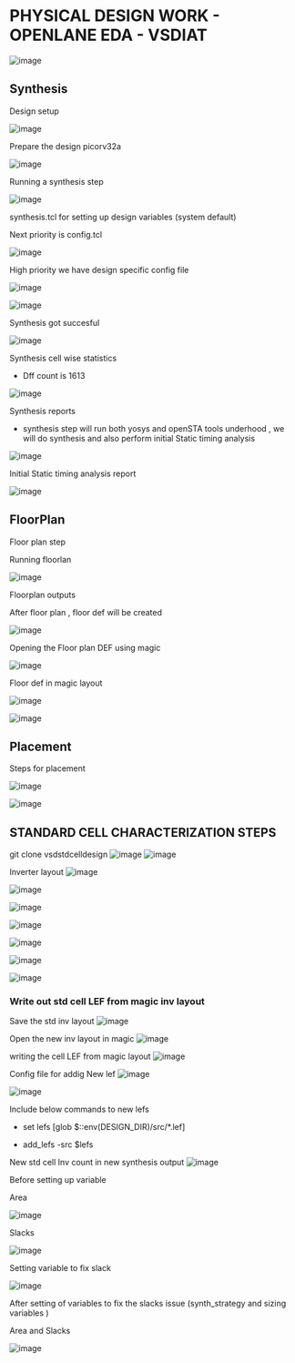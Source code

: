 #  PHYSICAL DESIGN WORK - OPENLANE EDA - VSDIAT     
![image](https://user-images.githubusercontent.com/107180943/175544822-8728494a-3364-4668-891c-bb449899e3cc.png)

## Synthesis
Design setup 


![image](https://user-images.githubusercontent.com/107180943/175610575-d02d40b7-854b-4ded-94c7-17fcb7b97222.png)

Prepare the design picorv32a 

![image](https://user-images.githubusercontent.com/107180943/175610918-d8475bc5-e792-4b92-899b-94f4d41927ee.png)

Running a synthesis step

![image](https://user-images.githubusercontent.com/107180943/175613031-a1c0d87b-0da9-4774-9226-813a4a21e78f.png)

synthesis.tcl for setting up design variables (system default)

Next priority is config.tcl 

![image](https://user-images.githubusercontent.com/107180943/175616210-1aaa1495-aa3f-4d04-a9ed-fabdd575e2ba.png)

High priority we have design specific config file 

![image](https://user-images.githubusercontent.com/107180943/175616266-fc467235-b133-47cc-a6a5-a3cf1c8623de.png)




![image](https://user-images.githubusercontent.com/107180943/175615721-66788d81-d219-45c9-acb1-43349f0b471c.png)


Synthesis got succesful 

![image](https://user-images.githubusercontent.com/107180943/175612443-855252fe-b7b8-437d-b5b2-0291d53c269d.png)

Synthesis cell wise statistics

 - Dff count is 1613 

![image](https://user-images.githubusercontent.com/107180943/175612506-c1e232df-0080-4952-a703-32e69135ddcf.png)


Synthesis reports 

- synthesis step will run both yosys and openSTA tools underhood , we will do synthesis and also perform initial Static timing analysis 


![image](https://user-images.githubusercontent.com/107180943/175614077-b1d020e2-953a-461e-b5bf-914df8405459.png)

Initial Static timing analysis report 

![image](https://user-images.githubusercontent.com/107180943/175614737-908ebabc-dd18-4951-bd7f-a6ccd8021bfa.png)



## FloorPlan

Floor plan step 

Running floorlan

![image](https://user-images.githubusercontent.com/107180943/175617038-9ec648f1-d095-45bd-bc26-2b2fff34f02b.png)


Floorplan outputs 

After floor plan , floor def will be created 

![image](https://user-images.githubusercontent.com/107180943/175617216-71ee6748-643d-499a-b4e4-e975b7690b25.png)


Opening the Floor plan DEF using magic 

![image](https://user-images.githubusercontent.com/107180943/175625932-8b01b54c-d865-4726-b9d0-8c135583e73c.png)

Floor def in magic layout 

![image](https://user-images.githubusercontent.com/107180943/175629324-a6fcf09f-1683-4871-8cec-640d18da5f54.png)

![image](https://user-images.githubusercontent.com/107180943/175633586-0e09e25e-6b29-46e7-ac20-6217c61a05d5.png)


## Placement 


Steps for placement 

![image](https://user-images.githubusercontent.com/107180943/175645042-86618cd1-7a8a-4250-bee1-12dd36d3ee2a.png)


![image](https://user-images.githubusercontent.com/107180943/177947685-fefd1d90-9142-44ec-8ae9-b70a5b566486.png)





## STANDARD CELL CHARACTERIZATION STEPS 
git clone vsdstdcelldesign 
![image](https://user-images.githubusercontent.com/107180943/175533412-40f87196-19ff-4918-bcca-e82ef5893b31.png)
![image](https://user-images.githubusercontent.com/107180943/175537288-d3017f7c-51b3-46b4-907d-63b96725ffee.png)

Inverter layout 
![image](https://user-images.githubusercontent.com/107180943/175537605-db6a446e-03ad-4e1e-ad29-c5607a2c00e0.png)


![image](https://user-images.githubusercontent.com/107180943/175572447-62508020-cc35-474e-b378-a29353d243f2.png)


![image](https://user-images.githubusercontent.com/107180943/175572510-a190689b-93c3-4aab-9adb-14da1f2db24e.png)

![image](https://user-images.githubusercontent.com/107180943/175572532-e7a19f82-20ab-41f8-882f-ff58dccb7ec0.png)



![image](https://user-images.githubusercontent.com/107180943/175586044-e4d82829-deeb-4360-96b4-e75b52da7928.png)


![image](https://user-images.githubusercontent.com/107180943/175586790-00c3ca67-65a1-4232-ba1f-805f72045242.png)



![image](https://user-images.githubusercontent.com/107180943/175592775-46ecbdff-94a4-4cb2-b146-0771c42fb84c.png)

### Write out std cell  LEF from magic inv layout 

Save the std inv layout 
![image](https://user-images.githubusercontent.com/107180943/177989689-b70df22a-73fd-447a-b2db-9fd3ef2f7217.png)


Open the new inv layout in magic 
![image](https://user-images.githubusercontent.com/107180943/177990589-11f964d8-e9d9-42e2-a1bf-28a6341cda28.png)

writing the cell LEF from magic layout 
![image](https://user-images.githubusercontent.com/107180943/177991101-165169ae-10d6-4652-91ba-3e5a54b09dd9.png)



Config file for addig New lef 
![image](https://user-images.githubusercontent.com/107180943/178006569-45665110-bffe-4b14-a0c6-f9dc2ab61464.png)


![image](https://user-images.githubusercontent.com/107180943/178014099-41108be6-538e-4468-b878-4a6b06de91df.png)

Include below commands to new lefs 

 - set lefs [glob $::env(DESIGN_DIR)/src/*.lef]
 
 - add_lefs -src $lefs

New std cell Inv count in new synthesis output 
![image](https://user-images.githubusercontent.com/107180943/178015623-064e5158-2f26-4bcb-91e3-555e4aa8f344.png)

Before setting up variable 

Area 

![image](https://user-images.githubusercontent.com/107180943/178029355-84c1a875-31f9-4d8d-acc7-c456d74b2ead.png)

Slacks 

![image](https://user-images.githubusercontent.com/107180943/178029393-8b53e51e-f3a3-4860-ab31-7424d47f0290.png)

       
Setting variable to fix slack 

![image](https://user-images.githubusercontent.com/107180943/178029102-a1bbb121-e477-4534-8854-3a94792a56f6.png)


After setting of variables to fix the slacks issue (synth_strategy and sizing variables ) 

Area and Slacks 

![image](https://user-images.githubusercontent.com/107180943/178029659-224f8c70-0b1f-43f9-86ec-04c083092f51.png)





